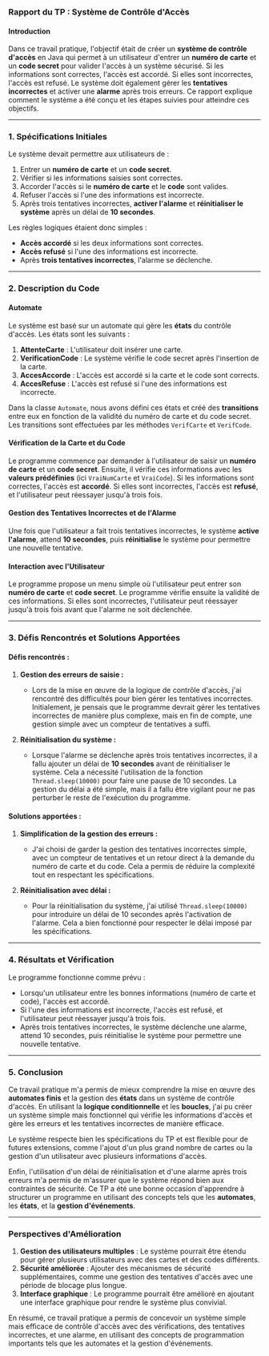 
### Rapport du TP : Système de Contrôle d'Accès

#### **Introduction**

Dans ce travail pratique, l'objectif était de créer un **système de contrôle d'accès** en Java qui permet à un utilisateur d'entrer un **numéro de carte** et un **code secret** pour valider l'accès à un système sécurisé. Si les informations sont correctes, l'accès est accordé. Si elles sont incorrectes, l'accès est refusé. Le système doit également gérer les **tentatives incorrectes** et activer une **alarme** après trois erreurs. Ce rapport explique comment le système a été conçu et les étapes suivies pour atteindre ces objectifs.

---

### **1. Spécifications Initiales**

Le système devait permettre aux utilisateurs de :
1. Entrer un **numéro de carte** et un **code secret**.
2. Vérifier si les informations saisies sont correctes.
3. Accorder l'accès si le **numéro de carte** et le **code** sont valides.
4. Refuser l'accès si l'une des informations est incorrecte.
5. Après trois tentatives incorrectes, **activer l'alarme** et **réinitialiser le système** après un délai de **10 secondes**.

Les règles logiques étaient donc simples :
- **Accès accordé** si les deux informations sont correctes.
- **Accès refusé** si l'une des informations est incorrecte.
- Après **trois tentatives incorrectes**, l'alarme se déclenche.

---

### **2. Description du Code**

#### **Automate**

Le système est basé sur un automate qui gère les **états** du contrôle d'accès. Les états sont les suivants :
1. **AttenteCarte** : L'utilisateur doit insérer une carte.
2. **VerificationCode** : Le système vérifie le code secret après l'insertion de la carte.
3. **AccesAccorde** : L'accès est accordé si la carte et le code sont corrects.
4. **AccesRefuse** : L'accès est refusé si l'une des informations est incorrecte.

Dans la classe `Automate`, nous avons défini ces états et créé des **transitions** entre eux en fonction de la validité du numéro de carte et du code secret. Les transitions sont effectuées par les méthodes `VerifCarte` et `VerifCode`.

#### **Vérification de la Carte et du Code**

Le programme commence par demander à l'utilisateur de saisir un **numéro de carte** et un **code secret**. Ensuite, il vérifie ces informations avec les **valeurs prédéfinies** (ici `VraiNumCarte` et `VraiCode`). Si les informations sont correctes, l'accès est **accordé**. Si elles sont incorrectes, l'accès est **refusé**, et l'utilisateur peut réessayer jusqu'à trois fois.

#### **Gestion des Tentatives Incorrectes et de l'Alarme**

Une fois que l'utilisateur a fait trois tentatives incorrectes, le système **active l'alarme**, attend **10 secondes**, puis **réinitialise** le système pour permettre une nouvelle tentative.

#### **Interaction avec l'Utilisateur**

Le programme propose un menu simple où l'utilisateur peut entrer son **numéro de carte** et **code secret**. Le programme vérifie ensuite la validité de ces informations. Si elles sont incorrectes, l'utilisateur peut réessayer jusqu'à trois fois avant que l'alarme ne soit déclenchée.

---

### **3. Défis Rencontrés et Solutions Apportées**

#### **Défis rencontrés :**

1. **Gestion des erreurs de saisie :**
   - Lors de la mise en œuvre de la logique de contrôle d'accès, j'ai rencontré des difficultés pour bien gérer les tentatives incorrectes. Initialement, je pensais que le programme devrait gérer les tentatives incorrectes de manière plus complexe, mais en fin de compte, une gestion simple avec un compteur de tentatives a suffi.
   
2. **Réinitialisation du système :**
   - Lorsque l'alarme se déclenche après trois tentatives incorrectes, il a fallu ajouter un délai de **10 secondes** avant de réinitialiser le système. Cela a nécessité l'utilisation de la fonction `Thread.sleep(10000)` pour faire une pause de 10 secondes. La gestion du délai a été simple, mais il a fallu être vigilant pour ne pas perturber le reste de l'exécution du programme.

#### **Solutions apportées :**

1. **Simplification de la gestion des erreurs :**
   - J'ai choisi de garder la gestion des tentatives incorrectes simple, avec un compteur de tentatives et un retour direct à la demande du numéro de carte et du code. Cela a permis de réduire la complexité tout en respectant les spécifications.

2. **Réinitialisation avec délai :**
   - Pour la réinitialisation du système, j'ai utilisé `Thread.sleep(10000)` pour introduire un délai de 10 secondes après l'activation de l'alarme. Cela a bien fonctionné pour respecter le délai imposé par les spécifications.

---

### **4. Résultats et Vérification**

Le programme fonctionne comme prévu :
- Lorsqu'un utilisateur entre les bonnes informations (numéro de carte et code), l'accès est accordé.
- Si l'une des informations est incorrecte, l'accès est refusé, et l'utilisateur peut réessayer jusqu'à trois fois.
- Après trois tentatives incorrectes, le système déclenche une alarme, attend 10 secondes, puis réinitialise le système pour permettre une nouvelle tentative.

---

### **5. Conclusion**

Ce travail pratique m'a permis de mieux comprendre la mise en œuvre des **automates finis** et la gestion des **états** dans un système de contrôle d'accès. En utilisant la **logique conditionnelle** et les **boucles**, j'ai pu créer un système simple mais fonctionnel qui vérifie les informations d'accès et gère les erreurs et les tentatives incorrectes de manière efficace.

Le système respecte bien les spécifications du TP et est flexible pour de futures extensions, comme l'ajout d'un plus grand nombre de cartes ou la gestion d'un utilisateur avec plusieurs informations d'accès.

Enfin, l'utilisation d'un délai de réinitialisation et d'une alarme après trois erreurs m'a permis de m'assurer que le système répond bien aux contraintes de sécurité. Ce TP a été une bonne occasion d'apprendre à structurer un programme en utilisant des concepts tels que les **automates**, les **états**, et la **gestion d'événements**.

---

### **Perspectives d'Amélioration**

1. **Gestion des utilisateurs multiples** : Le système pourrait être étendu pour gérer plusieurs utilisateurs avec des cartes et des codes différents.
2. **Sécurité améliorée** : Ajouter des mécanismes de sécurité supplémentaires, comme une gestion des tentatives d'accès avec une période de blocage plus longue.
3. **Interface graphique** : Le programme pourrait être amélioré en ajoutant une interface graphique pour rendre le système plus convivial.

En résumé, ce travail pratique a permis de concevoir un système simple mais efficace de contrôle d'accès avec des vérifications, des tentatives incorrectes, et une alarme, en utilisant des concepts de programmation importants tels que les automates et la gestion d'événements.
